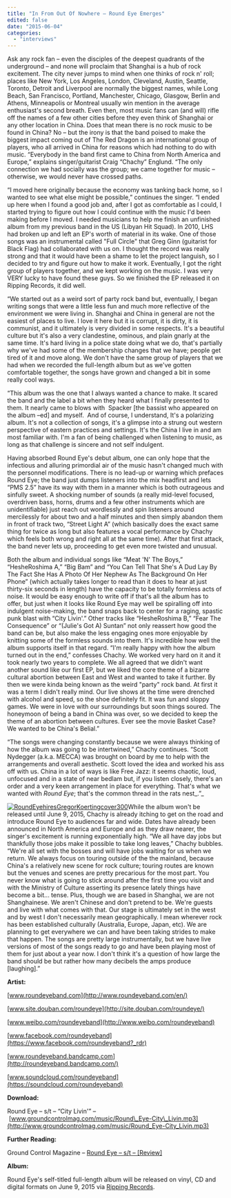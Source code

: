 ```yaml
---
title: "In From Out Of Nowhere – Round Eye Emerges"
edited: false
date: "2015-06-04"
categories:
  - "interviews"
---
```


Ask any rock fan – even the disciples of the deepest quadrants of the underground – and none will proclaim that Shanghai is a hub of rock excitement. The city never jumps to mind when one thinks of rock n' roll; places like New York, Los Angeles, London, Cleveland, Austin, Seattle, Toronto, Detroit and Liverpool are normally the biggest names, while Long Beach, San Francisco, Portland, Manchester, Chicago, Glasgow, Berlin and Athens, Minneapolis or Montreal usually win mention in the average enthusiast's second breath. Even then, most music fans can (and will) rifle off the names of a few other cities before they even think of Shanghai or any other location in China. Does that mean there is no rock music to be found in China? No – but the irony is that the band poised to make the biggest impact coming out of The Red Dragon is an international group of players, who all arrived in China for reasons which had nothing to do with music. “Everybody in the band first came to China from North America and Europe,” explains singer/guitarist Craig “Chachy” Englund. “The only connection we had socially was the group; we came together for music – otherwise, we would never have crossed paths.

“I moved here originally because the economy was tanking back home, so I wanted to see what else might be possible,” continues the singer. “I ended up here when I found a good job and, after I got as comfortable as I could, I started trying to figure out how I could continue with the music I'd been making before I moved. I needed musicians to help me finish an unfinished album from my previous band in the US (Libyan Hit Squad). In 2010, LHS had broken up and left an EP's worth of material in its wake. One of those songs was an instrumental called "Full Circle" that Greg Ginn (guitarist for Black Flag) had collaborated with us on. I thought the record was really strong and that it would have been a shame to let the project languish, so I decided to try and figure out how to make it work. Eventually, I got the right group of players together, and we kept working on the music. I was very VERY lucky to have found these guys. So we finished the EP released it on Ripping Records, it did well.

“We started out as a weird sort of party rock band but, eventually, I began writing songs that were a little less fun and much more reflective of the environment we were living in. Shanghai and China in general are not the easiest of places to live. I love it here but it is corrupt, it is dirty, it is communist, and it ultimately is very divided in some respects. It's a beautiful culture but it's also a very clandestine, ominous, and plain gnarly at the same time. It's hard living in a police state doing what we do, that's partially why we've had some of the membership changes that we have; people get tired of it and move along. We don't have the same group of players that we had when we recorded the full-length album but as we've gotten comfortable together, the songs have grown and changed a bit in some really cool ways.

“This album was the one that I always wanted a chance to make. It scared the band and the label a bit when they heard what I finally presented to them. It nearly came to blows with  Spacker \[the bassist who appeared on the album –ed\] and myself.  And of course, I understand, It's a polarizing album. It's not a collection of songs, it's a glimpse into a strung out western perspective of eastern practices and settings. It's the China I live in and am most familiar with. I'm a fan of being challenged when listening to music, as long as that challenge is sincere and not self indulgent.

Having absorbed Round Eye's debut album, one can only hope that the infectious and alluring primordial air of the music hasn't changed much with the personnel modifications. There is no lead-up or warning which prefaces Round Eye; the band just dumps listeners into the mix headfirst and lets “PMS 2.5” have its way with them in a manner which is both outrageous and sinfully sweet. A shocking number of sounds (a really mid-level focused, overdriven bass, horns, drums and a few other instruments which are unidentifiable) just reach out wordlessly and spin listeners around mercilessly for about two and a half minutes and then simply abandon them in front of track two, “Street Light A” (which basically does the exact same thing for twice as long but also features a vocal performance by Chachy which feels both wrong and right all at the same time). After that first attack, the band never lets up, proceeding to get even more twisted and unusual.

Both the album and individual songs like “Meat 'N' The Boys,” “HesheRoshima A,” “Big Bam” and “You Can Tell That She's A Dud Lay By The Fact She Has A Photo Of Her Nephew As The Background On Her Phone” (which actually takes longer to read than it does to hear at just thirty-six seconds in length) have the capacity to be totally formless acts of noise. It would be easy enough to write off if that's all the album has to offer, but just when it looks like Round Eye may well be spiralling off into indulgent noise-making, the band snaps back to center for a raging, spastic punk blast with “City Livin'.” Other tracks like “HesheRoshima B,” “Fear The Consequence” or “(Julie's Got A) Suntan” not only reassert how good the band can be, but also make the less engaging ones more enjoyable by knitting some of the formless sounds into them. It's incredible how well the album supports itself in that regard. “I'm really happy with how the album turned out in the end,” confesses Chachy. We worked very hard on it and it took nearly two years to complete. We all agreed that we didn't want another sound like our first EP, but we liked the core theme of a bizarre cultural abortion between East and West and wanted to take it further. By then we were kinda being known as the weird "party" rock band. At first it was a term I didn't really mind. Our live shows at the time were drenched with alcohol and speed, so the shoe definitely fit. It was fun and sloppy games. We were in love with our surroundings but soon things soured. The honeymoon of being a band in China was over, so we decided to keep the theme of an abortion between cultures. Ever see the movie Basket Case? We wanted to be China's Belial.”

“The songs were changing constantly because we were always thinking of how the album was going to be intertwined,” Chachy continues. “Scott Nydegger (a.k.a. MECCA) was brought on board by me to help with the arrangements and overall aesthetic. Scott loved the idea and worked his ass off with us. China in a lot of ways is like Free Jazz: it seems chaotic, loud, unfocused and in a state of near bedlam but, if you listen closely, there's an order and a very keen arrangement in place for everything. That's what we wanted with _Round Eye_; that's the common thread in the rats nest_.”_

[![RoundEyehiresGregorKoertingcover300](https://hellbound.ca/wp-content/uploads/2015/04/RoundEyehiresGregorKoertingcover300-300x300.jpg)](https://hellbound.ca/wp-content/uploads/2015/04/RoundEyehiresGregorKoertingcover300-e1428383396669.jpg)While the album won't be released until June 9, 2015, Chachy is already itching to get on the road and introduce Round Eye to audiences far and wide. Dates have already been announced in North America and Europe and as they draw nearer, the singer's excitement is running exponentially high. “We all have day jobs but thankfully those jobs make it possible to take long leaves,” Chachy bubbles. “We're all set with the bosses and will have jobs waiting for us when we return. We always focus on touring outside of the the mainland, because China's a relatively new scene for rock culture; touring routes are known but the venues and scenes are pretty precarious for the most part. You never know what is going to stick around after the first time you visit and with the Ministry of Culture asserting its presence lately things have become a bit... tense. Plus, though we are based in Shanghai, we are not Shanghainese. We aren't Chinese and don't pretend to be. We're guests and live with what comes with that. Our stage is ultimately set in the west and by west I don't necessarily mean geographically. I mean wherever rock has been established culturally (Australia, Europe, Japan, etc). We are planning to get everywhere we can and have been taking strides to make that happen. The songs are pretty large instrumentally, but we have live versions of most of the songs ready to go and have been playing most of them for just about a year now. I don't think it's a question of how large the band should be but rather how many decibels the amps produce \[laughing\].”

**Artist:**

[www.roundeyeband.com](http://www.roundeyeband.com/en/)

[www.site.douban.com/roundeye](http://site.douban.com/roundeye/)

[www.weibo.com/roundeyeband](http://www.weibo.com/roundeyeband)

[www.facebook.com/roundeyeband](https://www.facebook.com/roundeyeband?_rdr)

[www.roundeyeband.bandcamp.com](http://roundeyeband.bandcamp.com/)

[www.soundcloud.com/roundeyeband](https://soundcloud.com/roundeyeband)

**Download:**

Round Eye – s/t – “City Livin'” –  [www.groundcontrolmag.com/music/Round\_Eye-City\_Livin.mp3](http://www.groundcontrolmag.com/music/Round_Eye-City_Livin.mp3)

**Further Reading:**

Ground Control Magazine – [Round Eye – s/t – \[Review\]](http://groundcontrolmag.com/detail/3/4141/1/)

**Album:**

Round Eye's self-titled full-length album will be released on vinyl, CD and digital formats on June 9, 2015 via [Ripping Records](http://www.runnamucks.com/rippingrecords.html).
